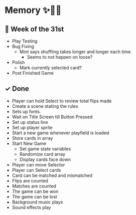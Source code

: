 # Memory ✨🎴🌈


## 🚢 Week of the 31st
- Play Testing
- Bug Fixing
    - Mint says shuffling takes longer and longer each time.
        - Seems to not happen on loose?
- Polish
    - Mark currently selected card?
- Post Finished Game


## ✓ Done
- Player can hold Select to review total flips made
- Create a scene stating the rules
- Sets up fonts.
- Wait on Title Screen till Button Pressed
- Set up status line
- Set up player sprite
- Start a new game whenever playfield is loaded
- Store cards in array
- Start New Game
    - Set game state variables
    - Randomize card array
    - Display cards face down
- Player can move Selector
- Player can Select cards
- Card can be matched and mismatched
- Flips are counted
- Matches are counted
- The game can be won
- The game can be lost
- Background music plays
- Sound effects play
